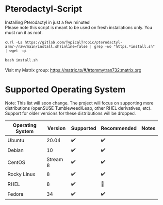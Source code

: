 # Pterodactyl-Script
Installing Pterodactyl in just a few minutes! <br />
Please note this script is meant to be used on fresh installations only. You must run it as root. <br />
<br />
`curl -Ls https://gitlab.com/TypicalTropic/pterodactyl-arm/-/raw/main/install.sh?inline=false | grep -wo "https.*install.sh" | wget -qi -` <br />
<br /> 
`bash install.sh` <br />
<br />
Visit my Matrix group: https://matrix.to/#/#tommytran732:matrix.org
<br />
# Supported Operating System
Note: This list will soon change. The project will focus on supporting more distributions (openSUSE Tumbleweed/Leap, other RHEL derivatives, etc). Support for older versions for these distributions will be dropped.

| Operating System  | Version  | Supported            | Recommended        | Notes                                |
| ----------------- | -------- | -------------------- | ------------------ | ------------------------------------ |
| Ubuntu            | 20.04    | :heavy_check_mark:   | :heavy_check_mark: |                                      |
| Debian            | 10       | :heavy_check_mark:   | :heavy_check_mark: |                                      |
| CentOS            | Stream 8 | :heavy_check_mark:   | :heavy_check_mark: |                                      |
| Rocky Linux       | 8        | :heavy_check_mark:   | :heavy_check_mark: |                                      |
| RHEL              | 8        | :heavy_check_mark:   | :red_circle:       |                                      |
| Fedora            | 34       | :heavy_check_mark:   | :heavy_check_mark: |                                      |
